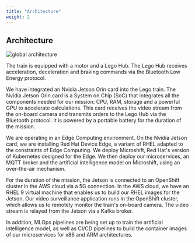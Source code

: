 ```yaml
---
title: "Architecture"
weight: 2
---
```


## Architecture

![global architecture](/images/architecture-global.png)

The train is equipped with a motor and a Lego Hub. The Lego Hub receives acceleration, deceleration and braking commands via the Bluetooth Low Energy protocol.

We have integrated an Nvidia Jetson Orin card into the Lego train. The Nvidia Jetson Orin card is a System on Chip (SoC) that integrates all the components needed for our mission: CPU, RAM, storage and a powerful GPU to accelerate calculations. This card receives the video stream from the on-board camera and transmits orders to the Lego Hub via the Bluetooth protocol. It is powered by a portable battery for the duration of the mission.

We are operating in an Edge Computing environment. On the Nvidia Jetson card, we are installing Red Hat Device Edge, a variant of RHEL adapted to the constraints of Edge Computing. We deploy Microshift, Red Hat's version of Kubernetes designed for the Edge. We then deploy our microservices, an MQTT broker and the artificial intelligence model on Microshift, using an over-the-air mechanism.

For the duration of the mission, the Jetson is connected to an OpenShift cluster in the AWS cloud via a 5G connection. In the AWS cloud, we have an RHEL 9 virtual machine that enables us to build our RHEL images for the Jetson. Our video surveillance application runs in the OpenShift cluster, which allows us to remotely monitor the train's on-board camera. The video stream is relayed from the Jetson via a Kafka broker.

In addition, MLOps pipelines are being set up to train the artificial intelligence model, as well as CI/CD pipelines to build the container images of our microservices for x86 and ARM architectures.